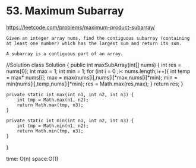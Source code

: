 # 53. Maximum Subarray
https://leetcode.com/problems/maximum-product-subarray/

```PS
Given an integer array nums, find the contiguous subarray (containing at least one number) which has the largest sum and return its sum.

A subarray is a contiguous part of an array.
```

//Solution
class Solution {
    public int maxSubArray(int[] nums) {
        int res = nums[0];
        int max = 1;
        int min = 1;
        for (int i = 0 ;i< nums.length;i++){
            int temp = max* nums[i];
            max = max(nums[i],nums[i]*max,nums[i]*min);
            min = min(nums[i],temp,nums[i]*min);
            res = Math.max(res,max);
        }
        return res;
    }
    
    private static int max(int n1, int n2, int n3) {
        int tmp = Math.max(n1, n2);
        return Math.max(tmp, n3);
    }
    
    private static int min(int n1, int n2, int n3) {
        int tmp = Math.min(n1, n2);
        return Math.min(tmp, n3);
    }

}

time: O(n)
space:O(1)